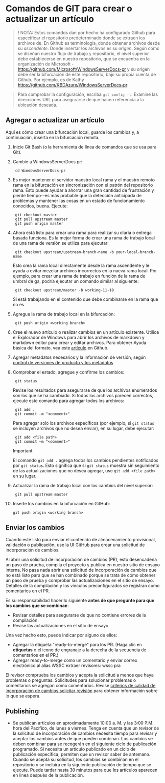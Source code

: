 <properties pageTitle="Comandos de GIT para crear un nuevo artículo o actualizar un artículo existente" description="Pasos para crear y actualizar un artículo en WindowsServerDocs-pr." metaKeywords="" services="" solutions="" documentationCenter="" authors="Kathy Davies" videoId="" scriptId="" manager="dongill" />

<tags ms.service="contributor-guide" ms.devlang="" ms.topic="article" ms.tgt_pltfrm="" ms.workload="" ms.date="08/24/16" ms.author="kathydav" />

# <a name="git-commands-to-create-or-update-an-article"></a>Comandos de GIT para crear o actualizar un artículo

>! NOTA: Estos comandos dan por hecho ha configurado Github para especificar el repositorio predeterminado donde se extraen los archivos de. En Github es terminología, donde obtener archivos desde su *ascendente*. Donde insertar los archivos es su *origen*. Según cómo se diseñan nuestro flujo de trabajo y repositorio, el nivel superior debe establecerse en nuestro repositorio, que se encuentra en la organización de Microsoft - https://github.com/Microsoft/WindowsServerDocs-pr y su origen debe ser la bifurcación de este repositorio, bajo su propia cuenta de Github. Por ejemplo, es de Kathy https://github.com/KBDAzure/WindowsServerDocs-pr 

>Para comprobar la configuración, escriba ```git config -l```. Examine las direcciones URL para asegurarse de que hacen referencia a la ubicación deseada.

## <a name="add-or-update-an-article"></a>Agregar o actualizar un artículo

Aquí es cómo crear una bifurcación local, guarde los cambios y, a continuación, inserta en la bifurcación remota.

1. Inicie Git Bash (o la herramienta de línea de comandos que se usa para Git).

2. Cambie a WindowsServerDocs pr:

        cd WindowsServerDocs-pr

3. Es mejor mantener el servidor maestro local rama y el maestro remoto rama en la bifurcación en sincronización con el patrón del repositorio rama. Esto puede ayudar a ahorrar una gran cantidad de frustración y pierde tiempo--es más probable que la detección anticipada de problemas y mantener las cosas en un estado de funcionamiento conocidos, buena. Ejecute:

        git checkout master
        git pull upstream master
        git push origin master

4. Ahora está listo para crear una rama para realizar su diaria o entrega basada funciona. Es la mejor forma de crear una rama de trabajo local de una rama de versión se utiliza para ejecutar:

        git checkout upstream/upstream-branch-name -b your-local-branch-name

   Esto crea la rama local directamente desde la rama ascendente y le ayuda a evitar mezclar archivos incorrectos en la nueva rama local. Por ejemplo, para crear una rama de trabajo en función de la rama de umbral de ga, podría ejecutar un comando similar al siguiente:
      
        git checkout upstream/master -b working-11-18

   Si está trabajando en el contenido que debe combinarse en la rama que no es         

5. Agregue la rama de trabajo local en la bifurcación:

        git push origin <working branch>

6. Cree el nuevo artículo o realizar cambios en un artículo existente. Utilice el Explorador de Windows para abrir los archivos de markdown y markdown editor para crear y editar archivos. Para obtener Ayuda básica del formato, vea este [artículo](https://help.github.com/articles/getting-started-with-writing-and-formatting-on-github/) en Github.

7. Agregar metadatos necesarios y la información de versión, según [control de versiones de producto y los metadatos](metadata-OSversioning-and-trademarks.md).

8. Comprobar el estado, agregue y confirme los cambios:

        git status

   Revise los resultados para asegurarse de que los archivos enumerados son los que se ha cambiado. Si todos los archivos parecen correctos, ejecute este comando para agregar todos los archivos:

        git add .
        git commit –m "<comment>"

   Para agregar solo los archivos específicos (por ejemplo, si ```git status``` se incluyen archivos que no desea enviar), en su lugar, debe ejecutar:

        git add <file path>
        git commit –m "<comment>"

   >[!IMPORTANT]
   >El comando ```git add .``` agrega todos los cambios pendientes notificados por ```git status```. Esto significa que si ```git status``` muestra sin seguimiento de las actualizaciones que no desea agregar, use ```git add <file path>``` en su lugar.  

9. Actualizar la rama de trabajo local con los cambios del nivel superior:

        git pull upstream master

10. Inserte los cambios en la bifurcación en GitHub:

        git push origin <working branch>

## <a name="submit-your-changes"></a>Enviar los cambios

Cuando esté listo para enviar el contenido de almacenamiento provisional, validación o publicación, use la UI GitHub para crear una solicitud de incorporación de cambios. 

Al abrir una solicitud de incorporación de cambios (PR), esto desencadena un paso de prueba, compila el proyecto y publica en nuestro sitio de ensayo interna. No pasa nada abrir una solicitud de incorporación de cambios que no está listo para que se han combinado porque se trata de cómo obtener un paso de prueba y comprobar las actualizaciones en el sitio de ensayo. Detalles de la compilación y los vínculos preconfigurados se registran como comentarios en el PR. 

Es su responsabilidad hacer lo siguiente **antes de que pregunte para que los cambios que se combinan**:
  - Revisar detalles para asegurarse de que no contiene errores de la compilación. 
  - Revise las actualizaciones en el sitio de ensayo.

Una vez hecho esto, puede indicar por alguno de ellos:
- Agregar la etiqueta "ready-to-merge" para los PR. \(Haga clic en **etiquetas** o el icono de engranaje a la derecha de la secuencia de comentarios en el PR.)
- Agregar ready-to-merge como un comentario y enviar correo electrónico al alias WSSC extraer revisores: wssc pra

El revisor comprueba los cambios y acepta la solicitud a menos que haya problemas o preguntas. Solicitudes para solucionar problemas o comentarios se agregan como comentarios. Revise [criterios de calidad de incorporación de cambios solicitar revisión](contributor-guide-pr-criteria.md) para obtener información sobre lo que se espera.

## <a name="publishing"></a>Publishing

- Se publican artículos en aproximadamente 10:00 a. M. y las 3:00 P.M. hora del Pacífico, de lunes a viernes. Tenga en cuenta que un revisor de la solicitud de incorporación de cambios necesita tiempo para revisar y aceptar los cambios antes de que pueden combinan. Los cambios se deben combinar para se recogerán en el siguiente ciclo de publicación programado. Si necesita un artículo publicado en un ciclo de publicación específica, permiten que un revisor saber de antemano. Cuando se acepta su solicitud, los cambios se combinan en el repositorio y se incluirá en la siguiente publicación de tiempo que se ejecute. Puede tardar hasta 30 minutos para que los artículos aparecen en línea después de la publicación. 

